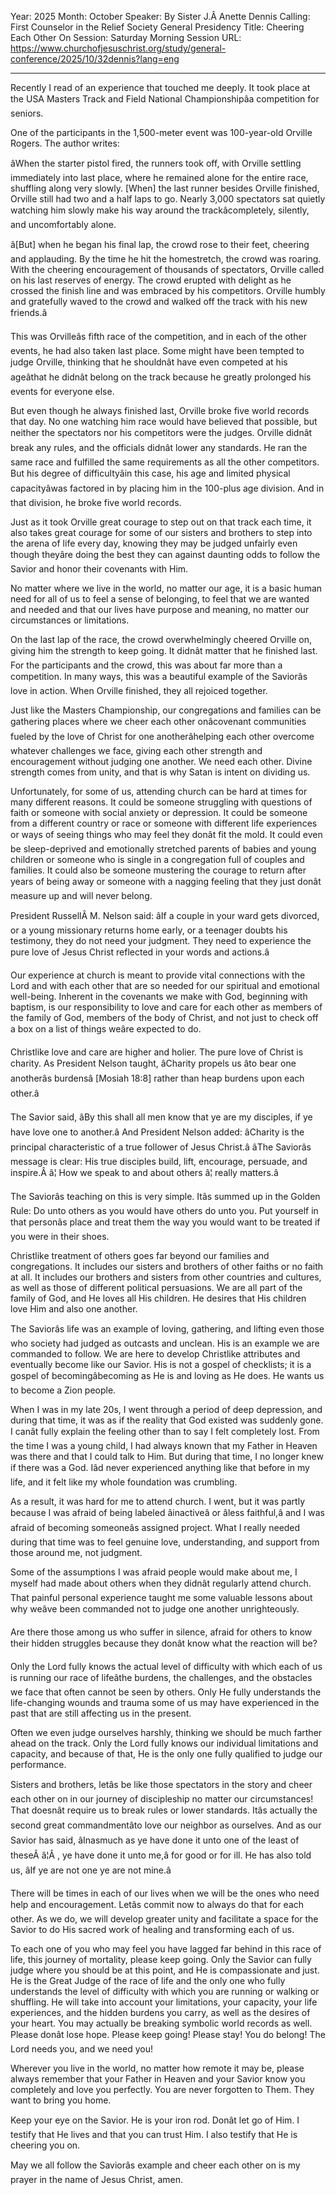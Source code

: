 Year: 2025
Month: October
Speaker: By Sister J.Â Anette Dennis
Calling: First Counselor in the Relief Society General Presidency
Title: Cheering Each Other On
Session: Saturday Morning Session
URL: https://www.churchofjesuschrist.org/study/general-conference/2025/10/32dennis?lang=eng

---

Recently I read of an experience that touched me deeply. It took place at the USA Masters Track and Field National Championshipâa competition for seniors.

One of the participants in the 1,500-meter event was 100-year-old Orville Rogers. The author writes:

âWhen the starter pistol fired, the runners took off, with Orville settling immediately into last place, where he remained alone for the entire race, shuffling along very slowly. [When] the last runner besides Orville finished, Orville still had two and a half laps to go. Nearly 3,000 spectators sat quietly watching him slowly make his way around the trackâcompletely, silently, and uncomfortably alone.

â[But] when he began his final lap, the crowd rose to their feet, cheering and applauding. By the time he hit the homestretch, the crowd was roaring. With the cheering encouragement of thousands of spectators, Orville called on his last reserves of energy. The crowd erupted with delight as he crossed the finish line and was embraced by his competitors. Orville humbly and gratefully waved to the crowd and walked off the track with his new friends.â

This was Orvilleâs fifth race of the competition, and in each of the other events, he had also taken last place. Some might have been tempted to judge Orville, thinking that he shouldnât have even competed at his ageâthat he didnât belong on the track because he greatly prolonged his events for everyone else.

But even though he always finished last, Orville broke five world records that day. No one watching him race would have believed that possible, but neither the spectators nor his competitors were the judges. Orville didnât break any rules, and the officials didnât lower any standards. He ran the same race and fulfilled the same requirements as all the other competitors. But his degree of difficultyâin this case, his age and limited physical capacityâwas factored in by placing him in the 100-plus age division. And in that division, he broke five world records.

Just as it took Orville great courage to step out on that track each time, it also takes great courage for some of our sisters and brothers to step into the arena of life every day, knowing they may be judged unfairly even though theyâre doing the best they can against daunting odds to follow the Savior and honor their covenants with Him.

No matter where we live in the world, no matter our age, it is a basic human need for all of us to feel a sense of belonging, to feel that we are wanted and needed and that our lives have purpose and meaning, no matter our circumstances or limitations.

On the last lap of the race, the crowd overwhelmingly cheered Orville on, giving him the strength to keep going. It didnât matter that he finished last. For the participants and the crowd, this was about far more than a competition. In many ways, this was a beautiful example of the Saviorâs love in action. When Orville finished, they all rejoiced together.

Just like the Masters Championship, our congregations and families can be gathering places where we cheer each other onâcovenant communities fueled by the love of Christ for one anotherâhelping each other overcome whatever challenges we face, giving each other strength and encouragement without judging one another. We need each other. Divine strength comes from unity, and that is why Satan is intent on dividing us.

Unfortunately, for some of us, attending church can be hard at times for many different reasons. It could be someone struggling with questions of faith or someone with social anxiety or depression. It could be someone from a different country or race or someone with different life experiences or ways of seeing things who may feel they donât fit the mold. It could even be sleep-deprived and emotionally stretched parents of babies and young children or someone who is single in a congregation full of couples and families. It could also be someone mustering the courage to return after years of being away or someone with a nagging feeling that they just donât measure up and will never belong.

President RussellÂ M. Nelson said: âIf a couple in your ward gets divorced, or a young missionary returns home early, or a teenager doubts his testimony, they do not need your judgment. They need to experience the pure love of Jesus Christ reflected in your words and actions.â

Our experience at church is meant to provide vital connections with the Lord and with each other that are so needed for our spiritual and emotional well-being. Inherent in the covenants we make with God, beginning with baptism, is our responsibility to love and care for each other as members of the family of God, members of the body of Christ, and not just to check off a box on a list of things weâre expected to do.

Christlike love and care are higher and holier. The pure love of Christ is charity. As President Nelson taught, âCharity propels us âto bear one anotherâs burdensâ [Mosiah 18:8] rather than heap burdens upon each other.â

The Savior said, âBy this shall all men know that ye are my disciples, if ye have love one to another.â And President Nelson added: âCharity is the principal characteristic of a true follower of Jesus Christ.â âThe Saviorâs message is clear: His true disciples build, lift, encourage, persuade, and inspire.Â â¦ How we speak to and about others â¦ really matters.â

The Saviorâs teaching on this is very simple. Itâs summed up in the Golden Rule: Do unto others as you would have others do unto you. Put yourself in that personâs place and treat them the way you would want to be treated if you were in their shoes.

Christlike treatment of others goes far beyond our families and congregations. It includes our sisters and brothers of other faiths or no faith at all. It includes our brothers and sisters from other countries and cultures, as well as those of different political persuasions. We are all part of the family of God, and He loves all His children. He desires that His children love Him and also one another.

The Saviorâs life was an example of loving, gathering, and lifting even those who society had judged as outcasts and unclean. His is an example we are commanded to follow. We are here to develop Christlike attributes and eventually become like our Savior. His is not a gospel of checklists; it is a gospel of becomingâbecoming as He is and loving as He does. He wants us to become a Zion people.

When I was in my late 20s, I went through a period of deep depression, and during that time, it was as if the reality that God existed was suddenly gone. I canât fully explain the feeling other than to say I felt completely lost. From the time I was a young child, I had always known that my Father in Heaven was there and that I could talk to Him. But during that time, I no longer knew if there was a God. Iâd never experienced anything like that before in my life, and it felt like my whole foundation was crumbling.

As a result, it was hard for me to attend church. I went, but it was partly because I was afraid of being labeled âinactiveâ or âless faithful,â and I was afraid of becoming someoneâs assigned project. What I really needed during that time was to feel genuine love, understanding, and support from those around me, not judgment.

Some of the assumptions I was afraid people would make about me, I myself had made about others when they didnât regularly attend church. That painful personal experience taught me some valuable lessons about why weâve been commanded not to judge one another unrighteously.

Are there those among us who suffer in silence, afraid for others to know their hidden struggles because they donât know what the reaction will be?

Only the Lord fully knows the actual level of difficulty with which each of us is running our race of lifeâthe burdens, the challenges, and the obstacles we face that often cannot be seen by others. Only He fully understands the life-changing wounds and trauma some of us may have experienced in the past that are still affecting us in the present.

Often we even judge ourselves harshly, thinking we should be much farther ahead on the track. Only the Lord fully knows our individual limitations and capacity, and because of that, He is the only one fully qualified to judge our performance.

Sisters and brothers, letâs be like those spectators in the story and cheer each other on in our journey of discipleship no matter our circumstances! That doesnât require us to break rules or lower standards. Itâs actually the second great commandmentâto love our neighbor as ourselves. And as our Savior has said, âInasmuch as ye have done it unto one of the least of theseÂ â¦Â , ye have done it unto me,â for good or for ill. He has also told us, âIf ye are not one ye are not mine.â

There will be times in each of our lives when we will be the ones who need help and encouragement. Letâs commit now to always do that for each other. As we do, we will develop greater unity and facilitate a space for the Savior to do His sacred work of healing and transforming each of us.

To each one of you who may feel you have lagged far behind in this race of life, this journey of mortality, please keep going. Only the Savior can fully judge where you should be at this point, and He is compassionate and just. He is the Great Judge of the race of life and the only one who fully understands the level of difficulty with which you are running or walking or shuffling. He will take into account your limitations, your capacity, your life experiences, and the hidden burdens you carry, as well as the desires of your heart. You may actually be breaking symbolic world records as well. Please donât lose hope. Please keep going! Please stay! You do belong! The Lord needs you, and we need you!

Wherever you live in the world, no matter how remote it may be, please always remember that your Father in Heaven and your Savior know you completely and love you perfectly. You are never forgotten to Them. They want to bring you home.

Keep your eye on the Savior. He is your iron rod. Donât let go of Him. I testify that He lives and that you can trust Him. I also testify that He is cheering you on.

May we all follow the Saviorâs example and cheer each other on is my prayer in the name of Jesus Christ, amen.